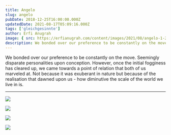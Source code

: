 ```yaml
---
title: Angelo
slug: angelo
pubDate: 2018-12-25T16:00:00.000Z
updatedDate: 2021-08-17T05:09:16.000Z
tags: ['gleichgesinnte']
author: Erfi Anugrah
image: { src: https://erfianugrah.com/content/images/2021/08/angelo-1-2.jpg, alt: angelo-1-2 }
description: We bonded over our preference to be constantly on the move. Seemingly disparate personalities upon conception.
---
```


We bonded over our preference to be constantly on the move. Seemingly disparate personalities upon conception. However, once the initial fogginess has cleared up, we came towards a point of relation that both of us marveled at. Not because it was exuberant in nature but because of the realisation that dawned upon us - how diminutive the scale of the world we live in is.

---

![](https://erfianugrah.com/content/images/2021/08/angelo-1-2.jpg)

![](https://erfianugrah.com/content/images/2021/08/Angelo-2.jpg)

![](https://erfianugrah.com/content/images/2021/08/Angelo-4-1.jpg)

![](https://erfianugrah.com/content/images/2021/08/Angelo-1.jpg)
